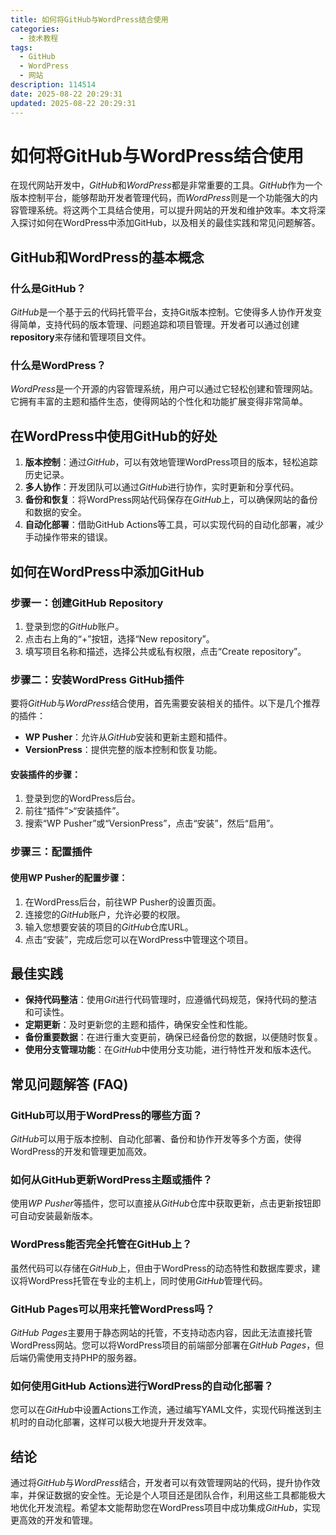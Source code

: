 ```yaml
---
title: 如何将GitHub与WordPress结合使用
categories:
  - 技术教程
tags:
  - GitHub
  - WordPress
  - 网站
description: 114514
date: 2025-08-22 20:29:31
updated: 2025-08-22 20:29:31
---
```


<!-- 文章正文开头... -->

<!--more-->

# 如何将GitHub与WordPress结合使用

在现代网站开发中，*GitHub*和*WordPress*都是非常重要的工具。*GitHub*作为一个版本控制平台，能够帮助开发者管理代码，而*WordPress*则是一个功能强大的内容管理系统。将这两个工具结合使用，可以提升网站的开发和维护效率。本文将深入探讨如何在WordPress中添加GitHub，以及相关的最佳实践和常见问题解答。

## GitHub和WordPress的基本概念

### 什么是GitHub？

*GitHub*是一个基于云的代码托管平台，支持Git版本控制。它使得多人协作开发变得简单，支持代码的版本管理、问题追踪和项目管理。开发者可以通过创建**repository**来存储和管理项目文件。

### 什么是WordPress？

*WordPress*是一个开源的内容管理系统，用户可以通过它轻松创建和管理网站。它拥有丰富的主题和插件生态，使得网站的个性化和功能扩展变得非常简单。

## 在WordPress中使用GitHub的好处

1. **版本控制**：通过*GitHub*，可以有效地管理WordPress项目的版本，轻松追踪历史记录。
2. **多人协作**：开发团队可以通过*GitHub*进行协作，实时更新和分享代码。
3. **备份和恢复**：将WordPress网站代码保存在*GitHub*上，可以确保网站的备份和数据的安全。
4. **自动化部署**：借助GitHub Actions等工具，可以实现代码的自动化部署，减少手动操作带来的错误。

## 如何在WordPress中添加GitHub

### 步骤一：创建GitHub Repository

1. 登录到您的*GitHub*账户。
2. 点击右上角的“+”按钮，选择“New repository”。
3. 填写项目名称和描述，选择公共或私有权限，点击“Create repository”。

### 步骤二：安装WordPress GitHub插件

要将*GitHub*与*WordPress*结合使用，首先需要安装相关的插件。以下是几个推荐的插件：

- **WP Pusher**：允许从*GitHub*安装和更新主题和插件。
- **VersionPress**：提供完整的版本控制和恢复功能。

#### 安装插件的步骤：

1. 登录到您的WordPress后台。
2. 前往“插件”>“安装插件”。
3. 搜索“WP Pusher”或“VersionPress”，点击“安装”，然后“启用”。

### 步骤三：配置插件

#### 使用WP Pusher的配置步骤：

1. 在WordPress后台，前往WP Pusher的设置页面。
2. 连接您的*GitHub*账户，允许必要的权限。
3. 输入您想要安装的项目的*GitHub*仓库URL。
4. 点击“安装”，完成后您可以在WordPress中管理这个项目。

## 最佳实践

- **保持代码整洁**：使用*Git*进行代码管理时，应遵循代码规范，保持代码的整洁和可读性。
- **定期更新**：及时更新您的主题和插件，确保安全性和性能。
- **备份重要数据**：在进行重大变更前，确保已经备份您的数据，以便随时恢复。
- **使用分支管理功能**：在*GitHub*中使用分支功能，进行特性开发和版本迭代。

## 常见问题解答 (FAQ)

### GitHub可以用于WordPress的哪些方面？

*GitHub*可以用于版本控制、自动化部署、备份和协作开发等多个方面，使得WordPress的开发和管理更加高效。

### 如何从GitHub更新WordPress主题或插件？

使用*WP Pusher*等插件，您可以直接从*GitHub*仓库中获取更新，点击更新按钮即可自动安装最新版本。

### WordPress能否完全托管在GitHub上？

虽然代码可以存储在*GitHub*上，但由于WordPress的动态特性和数据库要求，建议将WordPress托管在专业的主机上，同时使用*GitHub*管理代码。

### GitHub Pages可以用来托管WordPress吗？

*GitHub Pages*主要用于静态网站的托管，不支持动态内容，因此无法直接托管WordPress网站。您可以将WordPress项目的前端部分部署在*GitHub Pages*，但后端仍需使用支持PHP的服务器。

### 如何使用GitHub Actions进行WordPress的自动化部署？

您可以在*GitHub*中设置Actions工作流，通过编写YAML文件，实现代码推送到主机时的自动化部署，这样可以极大地提升开发效率。

## 结论

通过将*GitHub*与*WordPress*结合，开发者可以有效管理网站的代码，提升协作效率，并保证数据的安全性。无论是个人项目还是团队合作，利用这些工具都能极大地优化开发流程。希望本文能帮助您在WordPress项目中成功集成*GitHub*，实现更高效的开发和管理。
